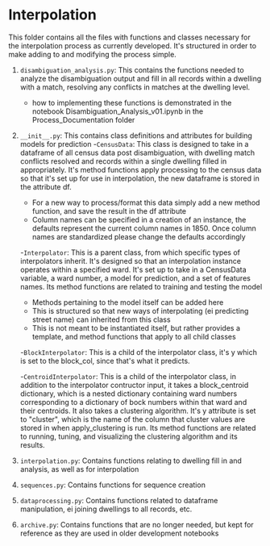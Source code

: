 # Interpolation

This folder contains all the files with functions and classes necessary for the interpolation process as currently
developed. It's structured in order to make adding to and modifying the process simple.

1. `disambiguation_analysis.py`: This contains the functions needed to analyze the disambiguation output and
fill in all records within a dwelling with a match, resolving any conflicts in matches at the dwelling level.
    - how to implementing these functions is demonstrated in the notebook Disambiguation_Analysis_v01.ipynb in the
    Process_Documentation folder
    
2. `__init__.py`: This contains class definitions and attributes for building models for prediction
    -`CensusData`: This class is designed to take in a dataframe of all census data post disambiguation, with dwelling 
    match conflicts resolved and records within a single dwelling filled in appropriately. It's method functions apply
    processing to the census data so that it's set up for use in interpolation, the new dataframe is stored in the attribute
    df. 
    - For a new way to process/format this data simply add a new method function, and save the result in the df attribute
    - Column names can be specified in a creation of an instance, the defaults represent the current column names in 1850. 
    Once column names are standardized please change the defaults accordingly
    
    -`Interpolator`: This is a parent class, from which specific types of interpolators inherit. It's designed so that 
    an interpolation instance operates within a specified ward. It's set up to take in a CensusData variable, a ward number, 
    a model for prediction, and a set of features names. Its method functions are related to training and testing the
    model
    - Methods pertaining to the model itself can be added here
    - This is structured so that new ways of interpolating (ei predicting street name) can inherited from this class
    - This is not meant to be instantiated itself, but rather provides a template, and method functions that apply to
    all child classes
    
    -`BlockInterpolator`: This is a child of the interpolator class, it's y which is set to the block_col, since that's 
    what it predicts.
    
    -`CentroidInterpolator`: This is a child of the interpolator class, in addition to the interpolator contructor input,
    it takes a block_centroid dictionary, which is a nested dictionary containing ward numbers corresponding to a dictionary
    of bock numbers within that ward and their centroids. It also takes a clustering algorithm. It's y attribute is set 
    to "cluster", which is the name of the column that cluster values are stored in when apply_clustering is run. Its 
    method functions are related to running, tuning, and visualizing the clustering algorithm and its results.

3. `interpolation.py`: Contains functions relating to dwelling fill in and analysis, as well as for interpolation
4. `sequences.py`: Contains functions for sequence creation
5. `dataprocessing.py`: Contains functions related to dataframe manipulation, ei joining dwellings to all records, etc.
6. `archive.py`: Contains functions that are no longer needed, but kept for reference as they are used in older
development notebooks
    